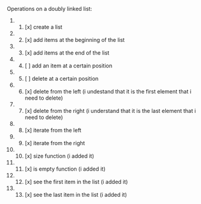 Operations on a doubly linked list:
1. 1) [x] create a list
2. 2) [x] add items at the beginning of the list
3. 3) [x] add items at the end of the list
4. 4) [ ] add an item at a certain position
5. 5) [ ] delete at a certain position
6. 6) [x] delete from the left (i undestand that it is the first element that i need to delete)
7. 7) [x] delete from the right (i understand that it is the last element that i need to delete)
8. 8) [x] iterate from the left
9. 9) [x] iterate from the right
10. 10) [x] size function (i added it)
11. 11) [x] is empty function (i added it)
12. 12) [x] see the first item in the list (i added it)
13. 13) [x] see the last item in the list (i added it)
